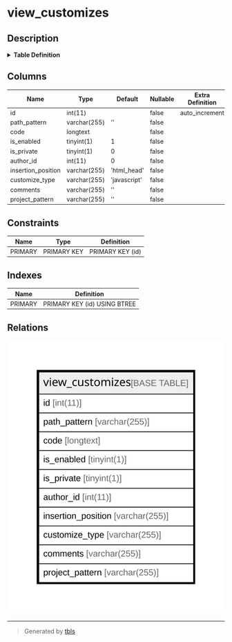 # view_customizes

## Description

<details>
<summary><strong>Table Definition</strong></summary>

```sql
CREATE TABLE `view_customizes` (
  `id` int(11) NOT NULL AUTO_INCREMENT,
  `path_pattern` varchar(255) NOT NULL DEFAULT '',
  `code` longtext NOT NULL,
  `is_enabled` tinyint(1) NOT NULL DEFAULT 1,
  `is_private` tinyint(1) NOT NULL DEFAULT 0,
  `author_id` int(11) NOT NULL DEFAULT 0,
  `insertion_position` varchar(255) NOT NULL DEFAULT 'html_head',
  `customize_type` varchar(255) NOT NULL DEFAULT 'javascript',
  `comments` varchar(255) NOT NULL DEFAULT '',
  `project_pattern` varchar(255) NOT NULL DEFAULT '',
  PRIMARY KEY (`id`)
) ENGINE=InnoDB DEFAULT CHARSET=utf8mb4 COLLATE=utf8mb4_general_ci
```

</details>

## Columns

| Name | Type | Default | Nullable | Extra Definition | Children | Parents | Comment |
| ---- | ---- | ------- | -------- | ---------------- | -------- | ------- | ------- |
| id | int(11) |  | false | auto_increment |  |  |  |
| path_pattern | varchar(255) | '' | false |  |  |  |  |
| code | longtext |  | false |  |  |  |  |
| is_enabled | tinyint(1) | 1 | false |  |  |  |  |
| is_private | tinyint(1) | 0 | false |  |  |  |  |
| author_id | int(11) | 0 | false |  |  |  |  |
| insertion_position | varchar(255) | 'html_head' | false |  |  |  |  |
| customize_type | varchar(255) | 'javascript' | false |  |  |  |  |
| comments | varchar(255) | '' | false |  |  |  |  |
| project_pattern | varchar(255) | '' | false |  |  |  |  |

## Constraints

| Name | Type | Definition |
| ---- | ---- | ---------- |
| PRIMARY | PRIMARY KEY | PRIMARY KEY (id) |

## Indexes

| Name | Definition |
| ---- | ---------- |
| PRIMARY | PRIMARY KEY (id) USING BTREE |

## Relations

![er](view_customizes.svg)

---

> Generated by [tbls](https://github.com/k1LoW/tbls)
